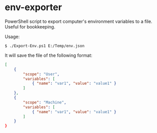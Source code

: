 env-exporter
============

PowerShell script to export computer's environment variables to a file. Useful
for bookkeeping.

Usage:

```console
$ ./Export-Env.ps1 E:/Temp/env.json
```

It will save the file of the following format:

```json
[
    {
        "scope": "User",
        "variables": [
            { "name": "var1", "value": "value1" }
        ]
    },
    {
        "scope": "Machine",
        "variables": [
            { "name": "var1", "value": "value1" }
        ]
    }
}
```

